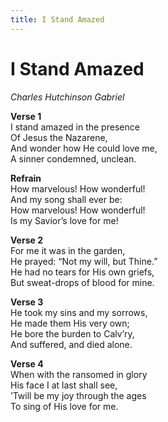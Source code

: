 ```yaml
---
title: I Stand Amazed  
---
```


# I Stand Amazed  
  
_Charles Hutchinson Gabriel_  
  
**Verse 1**  
I stand amazed in the presence  
Of Jesus the Nazarene,  
And wonder how He could love me,  
A sinner condemned, unclean.  
  
**Refrain**  
How marvelous! How wonderful!  
And my song shall ever be:  
How marvelous! How wonderful!  
Is my Savior’s love for me!  
  
**Verse 2**  
For me it was in the garden,  
He prayed: “Not my will, but Thine.”  
He had no tears for His own griefs,  
But sweat-drops of blood for mine.  
  
**Verse 3**  
He took my sins and my sorrows,  
He made them His very own;  
He bore the burden to Calv’ry,  
And suffered, and died alone.  
  
**Verse 4**  
When with the ransomed in glory  
His face I at last shall see,  
’Twill be my joy through the ages  
To sing of His love for me.  